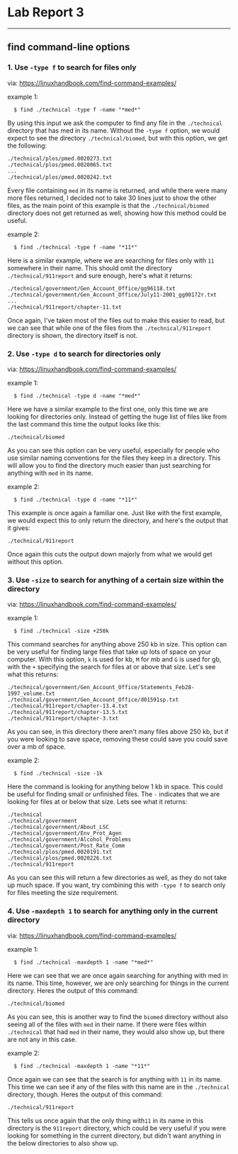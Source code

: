 # Lab Report 3
---
## find command-line options
### 1. Use ``` -type f ``` to search for files only
via: https://linuxhandbook.com/find-command-examples/

example 1:
```
  $ find ./technical -type f -name "*med*"
```
By using this input we ask the computer to find any file in the ```./technical``` directory that has med in its name.
Without the ```-type f``` option, we would expect to see the directory ```./technical/biomed```, but with this option,
we get the following:
```
./technical/plos/pmed.0020273.txt
./technical/plos/pmed.0020065.txt
...
./technical/plos/pmed.0020242.txt
```
Every file containing ```med``` in its name is returned, and while there were many more files returned,
I decided not to take 30 lines just to show the other files, as the main point of this example is that
the ```./technical/biomed``` directory does not get returned as well, showing how this method could be useful.

example 2:
```
  $ find ./technical -type f -name "*11*"
```
Here is a similar example, where we are searching for files only with ```11``` somewhere in their name.
This should omit the directory ```./technical/911report``` and sure enough, here's what it returns:
```
./technical/government/Gen_Account_Office/gg96118.txt
./technical/government/Gen_Account_Office/July11-2001_gg00172r.txt
...
./technical/911report/chapter-11.txt
```
Once again, I've taken most of the files out to make this easier to read, but we can see that while one of the files
from the ```./technical/911report``` directory is shown, the directory itself is not.

### 2. Use ``` -type d ``` to search for directories only
via: https://linuxhandbook.com/find-command-examples/

example 1:
```
  $ find ./technical -type d -name "*med*"
```
Here we have a similar example to the first one, only this time we are looking for directories only.
Instead of getting the huge list of files like from the last command this time the output looks like this:
```
./technical/biomed
```
As you can see this option can be very useful, especially for people who use similar naming conventions for
the files they keep in a directory. This will allow you to find the directory much easier than just searching
for anything with ```med``` in its name.

example 2:
```
  $ find ./technical -type d -name "*11*"
```
This example is once again a familiar one. Just like with the first example, we would expect this to only return
the directory, and here's the output that it gives:
```
./technical/911report
```
Once again this cuts the output down majorly from what we would get without this option.

### 3. Use ``` -size ``` to search for anything of a certain size within the directory
via: https://linuxhandbook.com/find-command-examples/

example 1:
```
  $ find ./technical -size +250k
```
This command searches for anything above 250 kb in size. This option can be very useful for finding large files
that take up lots of space on your computer. With this option, ```k``` is used for kb, ```M``` for mb and ```G``` is used for gb,
with the ```+``` specifying the search for files at or above that size. Let's see what this returns:
```
./technical/government/Gen_Account_Office/Statements_Feb28-1997_volume.txt
./technical/government/Gen_Account_Office/d01591sp.txt
./technical/911report/chapter-13.4.txt
./technical/911report/chapter-13.5.txt
./technical/911report/chapter-3.txt
```
As you can see, in this directory there aren't many files above 250 kb, but if you were looking to save space,
removing these could save you could save over a mb of space.

example 2:
```
  $ find ./technical -size -1k
```
Here the command is looking for anything below 1 kb in space. This could be useful for finding small or
unfinished files. The ```-``` indicates that we are looking for files at or below that size.
Lets see what it returns:
```
./technical
./technical/government
./technical/government/About_LSC
./technical/government/Env_Prot_Agen
./technical/government/Alcohol_Problems
./technical/government/Post_Rate_Comm
./technical/plos/pmed.0020191.txt
./technical/plos/pmed.0020226.txt
./technical/911report
```
As you can see this will return a few directories as well, as they do not take up much space. If you want,
try combining this with ```-type f``` to search only for files meeting the size requirement.

### 4. Use ``` -maxdepth 1 ``` to search for anything only in the current directory
via: https://linuxhandbook.com/find-command-examples/

example 1:
```
  $ find ./technical -maxdepth 1 -name "*med*"
```
Here we can see that we are once again searching for anything with med in its name. This time, however,
we are only searching for things in the current directory. Heres the output of this command:
```
./technical/biomed
```
As you can see, this is another way to find the ```biomed``` directory without also seeing all
of the files with ```med``` in their name. If there were files within ```./technical``` that had
```med``` in their name, they would also show up, but there are not any in this case.

example 2:
```
  $ find ./technical -maxdepth 1 -name "*11*"
```
Once again we can see that the search is for anything with ```11``` in its name. This time we can see
if any of the files with this name are in the ```./technical``` directory, though.
Heres the output of this command:
```
./technical/911report
```
This tells us once again that the only thing with```11``` in its name in this directory is the ```911report```
directory, which could be very useful if you were looking for something in the current directory, but didn't want
anything in the below directories to also show up.
